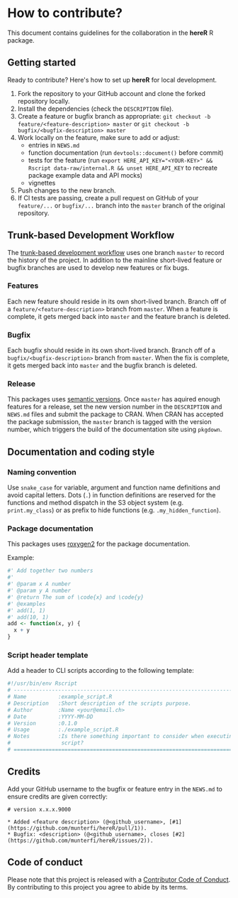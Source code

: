 # How to contribute?

This document contains guidelines for the collaboration in the **hereR** R package.

## Getting started

Ready to contribute? Here's how to set up **hereR** for local development.

1. Fork the repository to your GitHub account and clone the forked repository locally.
2. Install the dependencies (check the `DESCRIPTION` file).
3. Create a feature or bugfix branch as appropriate: `git checkout -b feature/<feature-description> master` or `git checkout -b bugfix/<bugfix-description> master`
4. Work locally on the feature, make sure to add or adjust:
    - entries in `NEWS.md`
    - function documentation (run `devtools::document()` before commit)
    - tests for the feature (run `export HERE_API_KEY="<YOUR-KEY>" && Rscript data-raw/internal.R && unset HERE_API_KEY` to recreate package example data and API mocks)
    - vignettes
5. Push changes to the new branch.
6. If CI tests are passing, create a pull request on GitHub of your `feature/...` or `bugfix/...` branch into the `master` branch of the original repository.

## Trunk-based Development Workflow

The [trunk-based development workflow](https://trunkbaseddevelopment.com) uses one branch `master` to record the history of the project. In addition to the mainline short-lived feature or bugfix branches are used to develop new features or fix bugs.

### Features

Each new feature should reside in its own short-lived branch. Branch off of a `feature/<feature-description>` branch from `master`. When a feature is complete, it gets merged back into `master` and the feature branch is deleted.

### Bugfix

Each bugfix should reside in its own short-lived branch. Branch off of a `bugfix/<bugfix-description>` branch from `master`. When the fix is complete, it gets merged back into `master` and the bugfix branch is deleted.

### Release

This packages uses [semantic versions](https://semver.org/). Once `master` has aquired enough features for a release, set the new version number in the `DESCRIPTION` and `NEWS.md` files and submit the package to CRAN. When CRAN has accepted the package submission, the `master` branch is tagged with the version number, which triggers the build of the documentation site using `pkgdown`.

## Documentation and coding style

### Naming convention

Use `snake_case` for variable, argument and function name definitions and avoid capital letters.
Dots (`.`) in function definitions are reserved for the functions and method dispatch in the S3 object system (e.g. `print.my_class`) or as prefix to hide functions (e.g. `.my_hidden_function`).

### Package documentation

This packages uses [roxygen2](https://cran.r-project.org/web/packages/roxygen2/vignettes/roxygen2.html) for the package documentation. 

Example:

``` r
#' Add together two numbers
#'
#' @param x A number
#' @param y A number
#' @return The sum of \code{x} and \code{y}
#' @examples
#' add(1, 1)
#' add(10, 1)
add <- function(x, y) {
  x + y
}
```

### Script header template

Add a header to CLI scripts according to the following template:

``` r
#!/usr/bin/env Rscript
# -----------------------------------------------------------------------------
# Name          :example_script.R
# Description   :Short description of the scripts purpose.
# Author        :Name <your@email.ch>
# Date          :YYYY-MM-DD
# Version       :0.1.0
# Usage         :./example_script.R
# Notes         :Is there something important to consider when executing the
#                script?
# =============================================================================
```

## Credits

Add your GitHub username to the bugfix or feature entry in the `NEWS.md` to ensure credits are given correctly:

```
# version x.x.x.9000

* Added <feature description> (@<github_username>, [#1](https://github.com/munterfi/hereR/pull/1)).
* Bugfix: <description> (@<github_username>, closes [#2](https://github.com/munterfi/hereR/issues/2)).
```

## Code of conduct

Please note that this project is released with a
[Contributor Code of Conduct](CODE_OF_CONDUCT.md). By contributing to this
project you agree to abide by its terms.
